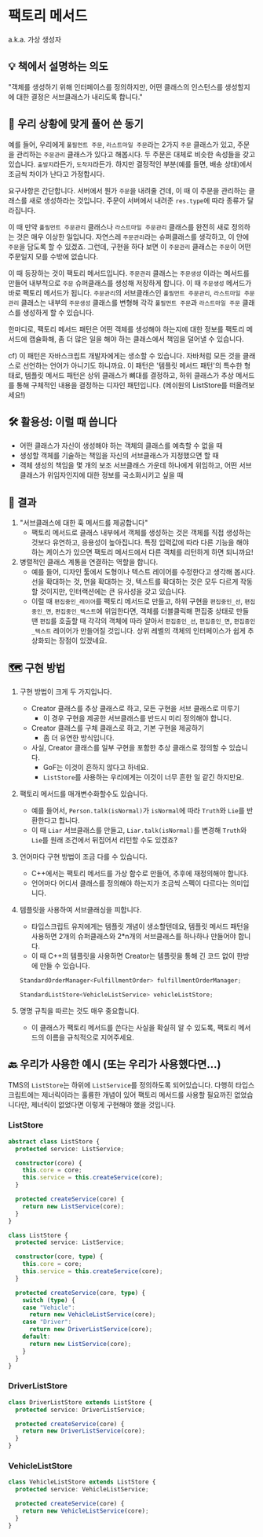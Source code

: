 # 팩토리 메서드

a.k.a. 가상 생성자

## 💡 책에서 설명하는 의도

"객체를 생성하기 위해 인터페이스를 정의하지만, 어떤 클래스의 인스턴스를 생성할지에 대한 결정은 서브클래스가 내리도록 합니다."

## 🧐 우리 상황에 맞게 풀어 쓴 동기

예를 들어, 우리에게 `풀필먼트 주문`, `라스트마일 주문`라는 2가지 `주문` 클래스가 있고, 주문을 관리하는 `주문관리` 클래스가 있다고 해봅시다. 두 주문은 대체로 비슷한 속성들을 갖고 있습니다. `출발지`라든가, `도착지`라든가. 하지만 결정적인 부분(예를 들면, 배송 상태)에서 조금씩 차이가 난다고 가정합시다.

요구사항은 간단합니다. 서버에서 뭔가 `주문`을 내려줄 건데, 이 때 이 주문을 관리하는 클래스를 새로 생성하라는 것입니다. 주문이 서버에서 내려준 `res.type`에 따라 종류가 달라집니다.

이 때 만약 `풀필먼트 주문관리` 클래스나 `라스트마일 주문관리` 클래스를 완전히 새로 정의하는 것은 매우 이상한 일입니다. 자연스레 `주문관리`라는 슈퍼클래스를 생각하고, 이 안에 `주문`을 담도록 할 수 있겠죠. 그런데, 구현을 하다 보면 이 `주문관리` 클래스는 `주문`이 어떤 주문일지 모를 수밖에 없습니다.

이 때 등장하는 것이 팩토리 메서드입니다. `주문관리` 클래스는 `주문생성` 이라는 메서드를 만들어 내부적으로 `주문` 슈퍼클래스를 생성해 저장하게 합니다. 이 때 `주문생성` 메서드가 바로 팩토리 메서드가 됩니다. `주문관리`의 서브클래스인 `풀필먼트 주문관리`, `라스트마일 주문관리` 클래스는 내부의 `주문생성` 클래스를 변형해 각각 `풀필먼트 주문`과 `라스트마일 주문` 클래스를 생성하게 할 수 있습니다.

한마디로, 팩토리 메서드 패턴은 어떤 객체를 생성해야 하는지에 대한 정보를 팩토리 메서드에 캡슐화해, 좀 더 많은 일을 해야 하는 클래스에서 책임을 덜어낼 수 있습니다.

cf) 이 패턴은 자바스크립트 개발자에게는 생소할 수 있습니다. 자바처럼 모든 것을 클래스로 선언하는 언어가 아니기도 하니까요. 이 패턴은 '템플릿 메서드 패턴'의 특수한 형태로, 템플릿 메서드 패턴은 상위 클래스가 뼈대를 결정하고, 하위 클래스가 추상 메서드를 통해 구체적인 내용을 결정하는 디자인 패턴입니다. (메쉬원의 ListStore를 떠올려보세요!)

## 🛠 활용성: 이럴 때 씁니다

- 어떤 클래스가 자신이 생성해야 하는 객체의 클래스를 예측할 수 없을 때
- 생성할 객체를 기술하는 책임을 자신의 서브클래스가 지정했으면 할 때
- 객체 생성의 책임을 몇 개의 보조 서브클래스 가운데 하나에게 위임하고, 어떤 서브클래스가 위임자인지에 대한 정보를 국소화시키고 싶을 때

## 🎁 결과

1. "서브클래스에 대한 훅 메서드를 제공합니다"
    - 팩토리 메서드로 클래스 내부에서 객체를 생성하는 것은 객체를 직접 생성하는 것보다 유연하고, 응용성이 높아집니다. 특정 입력값에 따라 다른 기능을 해야 하는 케이스가 있으면 팩토리 메서드에서 다른 객체를 리턴하게 하면 되니까요!
2. 병렬적인 클래스 계통을 연결하는 역할을 합니다.
    - 예를 들어, 디자인 툴에서 도형이나 텍스트 레이어를 수정한다고 생각해 봅시다. 선을 확대하는 것, 면을 확대하는 것, 텍스트를 확대하는 것은 모두 다르게 작동할 것이지만, 인터랙션에는 큰 유사성을 갖고 있습니다.
    - 이럴 때 `편집중인_레이어`를 팩토리 메서드로 만들고, 하위 구현을 `편집중인_선`, `편집중인_면`, `편집중인_텍스트`에 위임한다면, 객체를 더블클릭해 편집중 상태로 만들 땐 `편집`를 호출할 때 각각의 객체에 따라 알아서 `편집중인_선`, `편집중인_면`, `편집중인_텍스트` 레이어가 만들어질 것입니다. 상위 레벨의 객체의 인터페이스가 쉽게 추상화되는 장점이 있겠네요.

## 🗺 구현 방법

1. 구현 방법이 크게 두 가지입니다.
    - Creator 클래스를 추상 클래스로 하고, 모든 구현을 서브 클래스로 미루기
        - 이 경우 구현을 제공한 서브클래스를 반드시 미리 정의해야 합니다.
    - Creator 클래스를 구체 클래스로 하고, 기본 구현을 제공하기
        - 좀 더 유연한 방식입니다.
    - 사실, Creator 클래스를 일부 구현을 포함한 추상 클래스로 정의할 수 있습니다.
        - GoF는 이것이 흔하지 않다고 하네요.
        - `ListStore`를 사용하는 우리에게는 이것이 너무 흔한 일 같긴 하지만요.
2. 팩토리 메서드를 매개변수화할수도 있습니다.
    - 예를 들어서, `Person.talk(isNormal)`가 `isNormal`에 따라 `Truth`와 `Lie`를 반환한다고 합니다.
    - 이 때 `Liar` 서브클래스를 만들고, `Liar.talk(isNormal)`를 변경해 `Truth`와 `Lie`를 원래 조건에서 뒤집어서 리턴할 수도 있겠죠?
3. 언어마다 구현 방법이 조금 다를 수 있습니다.
    - C++에서는 팩토리 메서드를 가상 함수로 만들어, 추후에 재정의해야 합니다.
    - 언어마다 어디서 클래스를 정의해야 하는지가 조금씩 스펙이 다르다는 의미입니다.
4. 템플릿을 사용하여 서브클래싱을 피합니다.
    - 타입스크립트 유저에게는 템플릿 개념이 생소할텐데요, 템플릿 메서드 패턴을 사용하면 2개의 슈퍼클래스와 2*n개의 서브클래스를 하나하나 만들어야 합니다.
    - 이 때 C++의 템플릿을 사용하면 Creator는 템플릿을 통해 긴 코드 없이 한방에 만들 수 있습니다.

    ```cpp
    StandardOrderManager<FulfillmentOrder> fulfillmentOrderManager;

    StandardListStore<VehicleListService> vehicleListStore;
    ```

5. 명명 규칙을 따르는 것도 매우 중요합니다.
    - 이 클래스가 팩토리 메서드를 쓴다는 사실을 확실히 알 수 있도록, 팩토리 메서드의 이름을 규칙적으로 지어주세요.

## 🔙 우리가 사용한 예시 (또는 우리가 사용했다면...)

TMS의 `ListStore`는 하위에 `ListService`를 정의하도록 되어있습니다. 다행히 타입스크립트에는 제너릭이라는 훌륭한 개념이 있어 팩토리 메서드를 사용할 필요까진 없었습니다만, 제너릭이 없었다면 이렇게 구현해야 했을 것입니다.

### ListStore

```typescript
abstract class ListStore {
  protected service: ListService;

  constructor(core) {
    this.core = core;
    this.service = this.createService(core);
  }

  protected createService(core) {
    return new ListService(core);
  }
}
```

```typescript
class ListStore {
  protected service: ListService;

  constructor(core, type) {
    this.core = core;
    this.service = this.createService(core);
  }

  protected createService(core, type) {
    switch (type) {
    case "Vehicle":
      return new VehicleListService(core);
    case "Driver":
      return new DriverListService(core);
    default:
      return new ListService(core);
    }
  }
}
```

### DriverListStore

```typescript
class DriverListStore extends ListStore {
  protected service: DriverListService;

  protected createService(core) {
    return new DriverListService(core);
  }
}
```

### VehicleListStore

```typescript
class VehicleListStore extends ListStore {
  protected service: VehicleListService;

  protected createService(core) {
    return new VehicleListService(core);
  }
}
```
